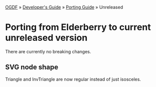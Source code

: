 [OGDF](../../README.md) » [Developer's Guide](../dev-guide.md) » [Porting Guide](../porting.md) » Unreleased

# Porting from Elderberry to current unreleased version

There are currently no breaking changes.

## SVG node shape
Triangle and InvTriangle are now regular instead of just isosceles.